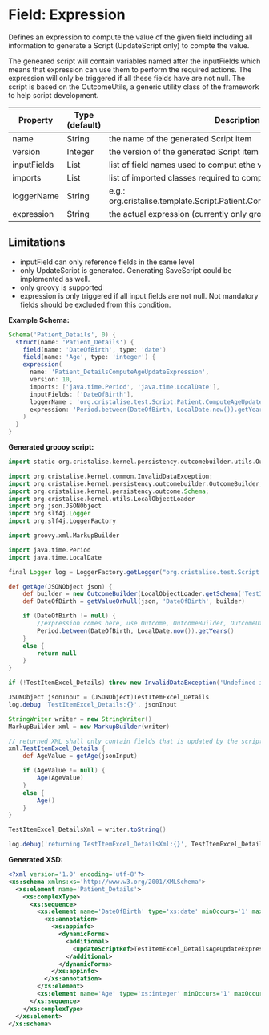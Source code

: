# Field: Expression 
Defines an expression to compute the value of the given field including all information to generate a Script (UpdateScript only) to compte the value. 

The geneared script will contain variables named after the inputFields which means that expression can use them to perform the required actions. The expression will only be triggered if all these fields have are not null. The script is based on the OutcomeUtils, a generic utility class of the framework to help script development. 

| Property | Type (default) | Description |
| -------- | -------------- | ----------- |
| name | String | the name of the generated Script item |
| version | Integer | the version of the generated Script item  |
| inputFields | List<String> | list of field names used to comput ethe value |
| imports | List<String> | list of imported classes required to compile/execute the expression |
| loggerName | String | e.g.: org.cristalise.template.Script.Patient.ComputeAgeUpdateExpression |
| expression | String | the actual expression (currently only groovy is supported) |

## Limitations
- inputField can only reference fields in the same level
- only UpdateScript is generated. Generating SaveScript could be implemented as well.
- only groovy is supported
- expression is only triggered if all input fields are not null. Not mandatory fields should be excluded from this condition.

**Example Schema:**
```groovy
Schema('Patient_Details', 0) {
  struct(name: 'Patient_Details') {
    field(name: 'DateOfBirth', type: 'date')
    field(name: 'Age', type: 'integer') {
    expression(
      name: 'Patient_DetailsComputeAgeUpdateExpression',
      version: 10,
      imports: ['java.time.Period', 'java.time.LocalDate'],
      inputFields: ['DateOfBirth'],
      loggerName : 'org.cristalise.test.Script.Patient.ComputeAgeUpdateExpression',
      expression: 'Period.between(DateOfBirth, LocalDate.now()).getYears()'
    )
  }
}
```

**Generated groooy script:**
```groovy
import static org.cristalise.kernel.persistency.outcomebuilder.utils.OutcomeUtils.getValueOrNull;

import org.cristalise.kernel.common.InvalidDataException;
import org.cristalise.kernel.persistency.outcomebuilder.OutcomeBuilder;
import org.cristalise.kernel.persistency.outcome.Schema;
import org.cristalise.kernel.utils.LocalObjectLoader
import org.json.JSONObject
import org.slf4j.Logger
import org.slf4j.LoggerFactory

import groovy.xml.MarkupBuilder

import java.time.Period
import java.time.LocalDate

final Logger log = LoggerFactory.getLogger("org.cristalise.test.Script.Patient.DetailsAgeUpdateExpression")

def getAge(JSONObject json) {
    def builder = new OutcomeBuilder(LocalObjectLoader.getSchema('TestItemExcel_Details', 0))
    def DateOfBirth = getValueOrNull(json, 'DateOfBirth', builder)

    if (DateOfBirth != null) {
        //expression comes here, use Outcome, OutcomeBuilder, OutcomeUtils, ItemProxy and other utility classes
        Period.between(DateOfBirth, LocalDate.now()).getYears()
    }
    else {
        return null
    }
}

if (!TestItemExcel_Details) throw new InvalidDataException('Undefined inputs Patient_Details for script Patient_DetailsComputeAgeUpdateExpression')

JSONObject jsonInput = (JSONObject)TestItemExcel_Details
log.debug 'TestItemExcel_Details:{}', jsonInput

StringWriter writer = new StringWriter()
MarkupBuilder xml = new MarkupBuilder(writer)

// returned XML shall only contain fields that is updated by the script
xml.TestItemExcel_Details {
    def AgeValue = getAge(jsonInput)

    if (AgeValue != null) {
        Age(AgeValue)
    }
    else {
        Age()
    }
}

TestItemExcel_DetailsXml = writer.toString()

log.debug('returning TestItemExcel_DetailsXml:{}', TestItemExcel_DetailsXml)
```

**Generated XSD:**
```xml
<?xml version='1.0' encoding='utf-8'?>
<xs:schema xmlns:xs='http://www.w3.org/2001/XMLSchema'>
  <xs:element name='Patient_Details'>
    <xs:complexType>
      <xs:sequence>
        <xs:element name='DateOfBirth' type='xs:date' minOccurs='1' maxOccurs='1'>
          <xs:annotation>
            <xs:appinfo>
              <dynamicForms>
                <additional>
                  <updateScriptRef>TestItemExcel_DetailsAgeUpdateExpression:0</updateScriptRef>
                </additional>
              </dynamicForms>
            </xs:appinfo>
          </xs:annotation>
        </xs:element>
        <xs:element name='Age' type='xs:integer' minOccurs='1' maxOccurs='1' />
      </xs:sequence>
    </xs:complexType>
  </xs:element>
</xs:schema>
```

